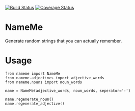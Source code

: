 [![Build Status](https://travis-ci.org/Dinoshauer/name-me.svg?branch=master)](https://travis-ci.org/Dinoshauer/name-me)
[![Coverage Status](https://img.shields.io/coveralls/Dinoshauer/name-me.svg)](https://coveralls.io/r/Dinoshauer/name-me?branch=master)


NameMe
======

Generate random strings that you can actually remember.

# Usage

	from nameme import NameMe
	from nameme.adjectives import adjective_words
	from nameme.nouns import noun_words

	name = NameMe(adjective_words, noun_words, seperator='-')

	name.regenerate_noun()
	name.regenerate_adjective()
